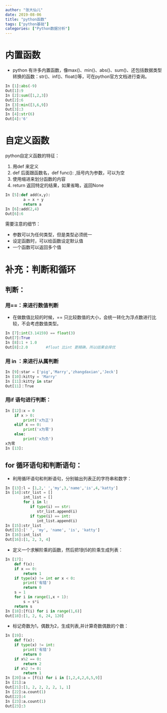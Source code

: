 ```yaml
---
author: "张大仙儿"
date: 2019-08-06
title: "python函数"
tags: ["python基础"]
categories: ["Python数据分析"]
---
```


# 内置函数

- python 有许多内置函数，像max()、min()、abs()、sum()、还包括数据类型转换的函数：str()、inf()、float()等，可在python官方文档进行查询。

```python
In [1]:abs(-9)
Out[1]:9
In [2]:sum([1,2,3])
Out[2]:6
In [3]:min([3,6,9])
Out[3]:3
In [4]:str(6)
Out[4]:'6'
```



# 自定义函数

python自定义函数的特征：

1. 用def 来定义
2. def 后面跟函数名，def  func():   ,括号内为参数，可以为空
3. 使用缩进来划分函数的内容
4. return 返回特定的结果，如果省略，返回None

```python
In [5]:def add(x,y):
        a = x + y
        return a
In [6]:add(2,4)
Out[6]:6
```

需要注意的细节：

- 参数可以为任何类型，但是类型必须统一
- 设定函数时，可以给函数设定默认值
- 一个函数可以返回多个值

# 补充：判断和循环

## 判断：

### 用==：来进行数值判断

- 在做数值比较的时候，== 只比较数值的大小，会统一转化为浮点数进行比较，不会考虑数值类型。

```python
In [7]:int(3.14159) == float(3)  
Out[7]:True
In [8]:1 + 1.0 
Out[8]:2.0        #float 比int 更精确，所以结果会择优
```

### 用 in ：来进行从属判断

```python
In [9]:star = ['pig','Marry','zhangdaxian','Jeck']
In [10]:kitty = 'Marry'
In [11]:kitty in star
Out[11]：True
```

### 用if 语句进行判断：

```python
In [12]:x = 0
    if x > 0:
        print('x为正')
    elif x == 0:
        print('x为零')
    else:
        print('x为负')
x为零
In [13]:

```

## for 循环语句和判断语句：

- 利用循环语句和判断语句，分别输出列表正的字符串和数字：

```python
In [13]:l = [1,2,' ','my',3,'name','is',4,'katty']
In [14]:str_list = []
        int_list = []
        for i in l:
           if type(i) == str:
              str_list.append(i)
           if type(i) == int:
              int_list.append(i)
In [15]:str_list
Out[15]:[' ', 'my', 'name', 'is', 'katty']
In [16]:int_list
Out[16]:[1, 2, 3, 4]
```

- 定义一个求解阶乘的函数，然后把1到5的阶乘生成列表：

```python
In [17]:
    def f(x):
    if x == 0:
        return 1
    if type(x) != int or x < 0:
        print('有错')
        return 0
    s = 1
    for i in range(1,x + 1):
        s = s*i
    return s
In [18]:[f(i) for i in range(1,6)]
Out[18]:[1, 2, 6, 24, 120]
```

- 标记奇数为1，偶数为2，生成列表,并计算奇数偶数的个数：

```python
In [19]:
    def f(x):
    if type(x) != int:
        print('有错')
        return 0
    if x%2 == 0:
        return 2
    if x%2 != 0:
        return 1
In [20]:a = [f(i) for i in [1,2,4,2,6,5,9]]
In [21]:a
Out[21]:[1, 2, 2, 2, 2, 1, 1]
In [22]:a.count(1)
Out[22]:4
In [23]:a.count(1)
Out[23]:3
```

